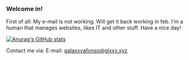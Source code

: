 ### Welcome in!
First of all: My e-mail is not working. Will get it back working in feb.
I'm a human that manages websites, likes IT and other stuff.
Have a nice day!

[![Anurag's GitHub stats](https://github-readme-stats.vercel.app/api?username=glxxyxafonso)](https://github.com/anuraghazra/github-readme-stats)

Contact me via:
E-mail: galaxxyafonso@glxxy.xyz
